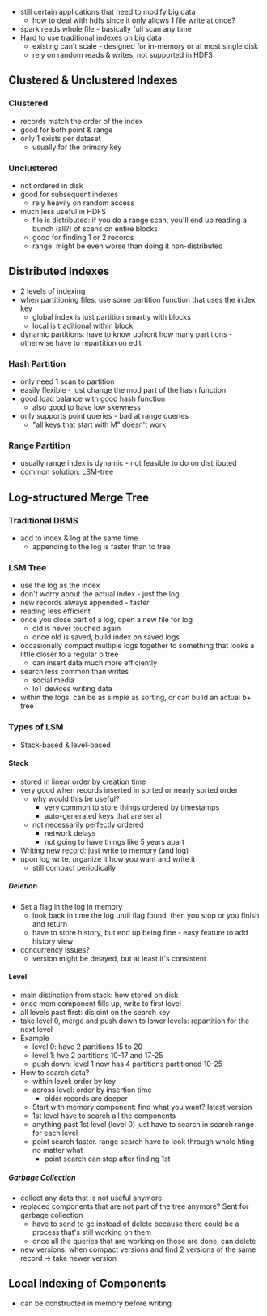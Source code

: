 - still certain applications that need to modify big data
	- how to deal with hdfs since it only allows 1 file write at once?
- spark reads whole file - basically full scan any time
- Hard to use traditional indexes on big data
	- existing can't scale - designed for in-memory or at most single disk
	- rely on random reads & writes, not supported in HDFS
## Clustered & Unclustered Indexes
### Clustered
- records match the order of the index
- good for both point & range
- only 1 exists per dataset
	- usually for the primary key
### Unclustered
- not ordered in disk
- good for subsequent indexes
	- rely heavily on random access
- much less useful in HDFS
	- file is distributed: if you do a range scan, you'll end up reading a bunch (all?) of scans on entire blocks
	- good for finding 1 or 2 records
	- range: might be even worse than doing it non-distributed
## Distributed Indexes
- 2 levels of indexing
- when partitioning files, use some partition function that uses the index key
	- global index is just partition smartly with blocks
	- local is traditional within block
- dynamic partitions: have to know upfront how many partitions - otherwise have to repartition on edit
### Hash Partition
- only need 1 scan to partition
- easily flexible - just change the mod part of the hash function
- good load balance with good hash function
	- also good to have low skewness
- only supports point queries - bad at range queries
	- "all keys that start with M" doesn't work
### Range Partition
- usually range index is dynamic - not feasible to do on distributed
- common solution: LSM-tree
## Log-structured Merge Tree
### Traditional DBMS
- add to index & log at the same time
	- appending to the log is faster than to tree
### LSM Tree
- use the log as the index
- don't worry about the actual index - just the log
- new records always appended - faster 
- reading less efficient
- once you close part of a log, open a new file for log
	- old is never touched again
	- once old is saved, build index on saved logs
- occasionally compact multiple logs together to something that looks a little closer to a regular b tree
	- can insert data much more efficiently
- search less common than writes
	- social media 
	- IoT devices writing data
- within the logs, can be as simple as sorting, or can build an actual b+ tree
### Types of LSM
- Stack-based & level-based
#### Stack
- stored in linear order by creation time
- very good when records inserted in sorted or nearly sorted order
	- why would this be useful? 
		- very common to store things ordered by timestamps
		- auto-generated keys that are serial
	- not necessarily perfectly ordered
		- network delays 
		- not going to have things like 5 years apart
- Writing new record: just write to memory (and log)
- upon log write, organize it how you want and write it
	- still compact periodically
##### Deletion
- Set a flag in the log in memory
	- look back in time the log until flag found, then you stop or you finish and return
	- have to store history, but end up being fine - easy feature to add history view
- concurrency issues? 
	- version might be delayed, but at least it's consistent
#### Level
- main distinction from stack: how stored on disk
- once mem component fills up, write to first level
- all levels past first: disjoint on the search key
- take level 0, merge and push down to lower levels: repartition for the next level
- Example
	- level 0: have 2 partitions 15 to 20
	- level 1: hve 2 partitions 10-17 and 17-25
	- push down: level 1 now has 4 partitions partitioned 10-25
- How to search data?
	- within level: order by key
	- across level: order by insertion time 
		- older records are deeper
	- Start with memory component: find what you want? latest version
	- 1st level have to search all the components
	- anything past 1st level (level 0) just have to search in search range for each level
	- point search faster. range search have to look through whole hting no matter what
		- point search can stop after finding 1st
##### Garbage Collection
- collect any data that is not useful anymore
- replaced components that are not part of the tree anymore? Sent for garbage collection
	- have to send to gc instead of delete because there could be a process that's still working on them
	- once all the queries that are working on those are done, can delete
- new versions: when compact versions and find 2 versions of the same record -> take newer version
## Local Indexing of Components
- can be constructed in memory before writing
